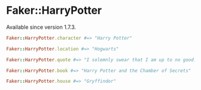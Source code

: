 # Faker::HarryPotter

Available since version 1.7.3.

```ruby
Faker::HarryPotter.character #=> "Harry Potter"

Faker::HarryPotter.location #=> "Hogwarts"

Faker::HarryPotter.quote #=> "I solemnly swear that I am up to no good."

Faker::HarryPotter.book #=> "Harry Potter and the Chamber of Secrets"

Faker::HarryPotter.house #=> "Gryffindor"
```
